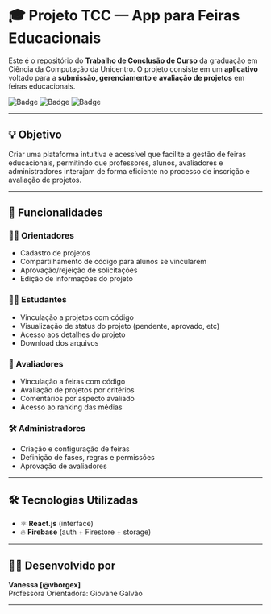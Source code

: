# 🎓 Projeto TCC — App para Feiras Educacionais

Este é o repositório do **Trabalho de Conclusão de Curso** da graduação em Ciência da Computação da Unicentro. O projeto consiste em um **aplicativo** voltado para a **submissão, gerenciamento e avaliação de projetos** em feiras educacionais.

![Badge](https://img.shields.io/badge/status-em%20desenvolvimento-yellow)
![Badge](https://img.shields.io/badge/tecnologia-React-blue)
![Badge](https://img.shields.io/badge/firebase-backend-orange)

---

## 💡 Objetivo

Criar uma plataforma intuitiva e acessível que facilite a gestão de feiras educacionais, permitindo que professores, alunos, avaliadores e administradores interajam de forma eficiente no processo de inscrição e avaliação de projetos.

---

## 🧩 Funcionalidades

### 👨‍🏫 Orientadores
- Cadastro de projetos
- Compartilhamento de código para alunos se vincularem
- Aprovação/rejeição de solicitações
- Edição de informações do projeto

### 🧑‍🎓 Estudantes
- Vinculação a projetos com código
- Visualização de status do projeto (pendente, aprovado, etc)
- Acesso aos detalhes do projeto
- Download dos arquivos

### 🏅 Avaliadores
- Vinculação a feiras com código
- Avaliação de projetos por critérios
- Comentários por aspecto avaliado
- Acesso ao ranking das médias

### 🛠️ Administradores
- Criação e configuração de feiras
- Definição de fases, regras e permissões
- Aprovação de avaliadores

---

## 🛠️ Tecnologias Utilizadas

- ⚛️ **React.js** (interface)
- 🔥 **Firebase** (auth + Firestore + storage)

---

## 👩‍💻 Desenvolvido por

**Vanessa [@vborgex]**   
Professora Orientadora: Giovane Galvão

---
